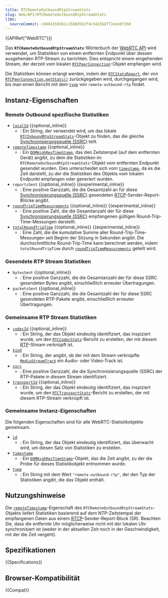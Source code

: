```yaml
---
title: RTCRemoteOutboundRtpStreamStats
slug: Web/API/RTCRemoteOutboundRtpStreamStats
l10n:
  sourceCommit: cd494150381c2588d5b2f4c3425bd772eee8f29d
---
```


{{APIRef("WebRTC")}}

Das **`RTCRemoteOutboundRtpStreamStats`**-Wörterbuch der [WebRTC API](/de/docs/Web/API/WebRTC_API) wird verwendet, um Statistiken von einem entfernten Endpunkt über dessen ausgehenden RTP-Stream zu berichten.
Dies entspricht einem eingehenden Stream, der derzeit vom lokalen [`RTCPeerConnection`](/de/docs/Web/API/RTCPeerConnection)-Objekt empfangen wird.

Die Statistiken können erlangt werden, indem der [`RTCStatsReport`](/de/docs/Web/API/RTCStatsReport), der von [`RTCPeerConnection.getStats()`](/de/docs/Web/API/RTCPeerConnection/getStats) zurückgegeben wird, durchgegangen wird, bis man einen Bericht mit dem [`type`](#type) von `remote-outbound-rtp` findet.

## Instanz-Eigenschaften

### Remote Outbound spezifische Statistiken

- [`localId`](/de/docs/Web/API/RTCRemoteOutboundRtpStreamStats/localId) {{optional_inline}}
  - : Ein String, der verwendet wird, um das lokale [`RTCInboundRtpStreamStats`](/de/docs/Web/API/RTCInboundRtpStreamStats)-Objekt zu finden, das die gleiche [Synchronisierungsquelle (SSRC)](/de/docs/Web/API/RTCRemoteOutboundRtpStreamStats/ssrc) teilt.
- [`remoteTimestamp`](/de/docs/Web/API/RTCRemoteOutboundRtpStreamStats/remoteTimestamp) {{optional_inline}}
  - : Ein [`DOMHighResTimeStamp`](/de/docs/Web/API/DOMHighResTimeStamp), das den Zeitstempel (auf dem entfernten Gerät) angibt, zu dem die Statistiken im `RTCRemoteOutboundRtpStreamStats`-Objekt vom entfernten Endpunkt gesendet wurden. Dies unterscheidet sich vom [`timestamp`](/de/docs/Web/API/RTCRemoteOutboundRtpStreamStats/timestamp), da es die Zeit darstellt, zu der die Statistiken des Objekts vom lokalen Endpunkt empfangen oder generiert wurden.
- `reportsSent` {{optional_inline}} {{experimental_inline}}
  - : Eine positive Ganzzahl, die die Gesamtzahl an für diese [Synchronisierungsquelle (SSRC)](#ssrc) gesendeten [RTCP](/de/docs/Glossary/RTCP)-Sender-Report-Blöcke angibt.
- [`roundTripTimeMeasurements`](/de/docs/Web/API/RTCRemoteOutboundRtpStreamStats/roundTripTimeMeasurements) {{optional_inline}} {{experimental_inline}}
  - : Eine positive Zahl, die die Gesamtanzahl der für diese [Synchronisierungsquelle (SSRC)](#ssrc) empfangenen gültigen Round-Trip-Time-Messungen darstellt.
- [`totalRoundTripTime`](/de/docs/Web/API/RTCRemoteOutboundRtpStreamStats/totalRoundTripTime) {{optional_inline}} {{experimental_inline}}
  - : Eine Zahl, die die kumulative Summe aller Round-Trip-Time-Messungen seit Beginn der Sitzung in Sekunden angibt.
    Die durchschnittliche Round-Trip-Time kann berechnet werden, indem `totalRoundTripTime` durch [`roundTripTimeMeasurements`](#roundtriptimemeasurements) geteilt wird.

### Gesendete RTP Stream Statistiken

<!-- RTCSentRtpStreamStats -->

- `bytesSent` {{optional_inline}}
  - : Eine positive Ganzzahl, die die Gesamtanzahl der für diese SSRC gesendeten Bytes angibt, einschließlich erneuter Übertragungen. <!-- [RFC3550] section 6.4.1 -->
- `packetsSent` {{optional_inline}}
  - : Eine positive Ganzzahl, die die Gesamtzahl der für diese SSRC gesendeten RTP-Pakete angibt, einschließlich erneuter Übertragungen. <!-- [RFC3550] section 6.4.1 -->

### Gemeinsame RTP Stream Statistiken

<!-- RTCRtpStreamStats -->

- [`codecId`](/de/docs/Web/API/RTCRemoteOutboundRtpStreamStats/codecId) {{optional_inline}}
  - : Ein String, der das Objekt eindeutig identifiziert, das inspiziert wurde, um den [`RTCCodecStats`](/de/docs/Web/API/RTCCodecStats)-Bericht zu erstellen, der mit diesem [RTP](/de/docs/Glossary/RTP)-Stream verknüpft ist.
- [`kind`](/de/docs/Web/API/RTCRemoteOutboundRtpStreamStats/kind)
  - : Ein String, der angibt, ob der mit dem Stream verknüpfte [`MediaStreamTrack`](/de/docs/Web/API/MediaStreamTrack) ein Audio- oder Video-Track ist.
- [`ssrc`](/de/docs/Web/API/RTCRemoteOutboundRtpStreamStats/ssrc)
  - : Eine positive Ganzzahl, die die Synchronisierungsquelle (SSRC) der RTP-Pakete in diesem Stream identifiziert.
- [`transportId`](/de/docs/Web/API/RTCRemoteOutboundRtpStreamStats/transportId) {{optional_inline}}
  - : Ein String, der das Objekt eindeutig identifiziert, das inspiziert wurde, um den [`RTCTransportStats`](/de/docs/Web/API/RTCTransportStats)-Bericht zu erstellen, der mit diesem RTP-Stream verknüpft ist.

### Gemeinsame Instanz-Eigenschaften

Die folgenden Eigenschaften sind für alle WebRTC-Statistikobjekte gemeinsam.

<!-- RTCStats -->

- [`id`](/de/docs/Web/API/RTCRemoteOutboundRtpStreamStats/id)
  - : Ein String, der das Objekt eindeutig identifiziert, das überwacht wird, um diesen Satz von Statistiken zu erstellen.
- [`timestamp`](/de/docs/Web/API/RTCRemoteOutboundRtpStreamStats/timestamp)
  - : Ein [`DOMHighResTimeStamp`](/de/docs/Web/API/DOMHighResTimeStamp)-Objekt, das die Zeit angibt, zu der die Probe für dieses Statistikobjekt entnommen wurde.
- [`type`](/de/docs/Web/API/RTCRemoteOutboundRtpStreamStats/type)
  - : Ein String mit dem Wert `"remote-outbound-rtp"`, der den Typ der Statistiken angibt, die das Objekt enthält.

## Nutzungshinweise

Die [`remoteTimestamp`](/de/docs/Web/API/RTCRemoteOutboundRtpStreamStats/remoteTimestamp)-Eigenschaft des `RTCRemoteOutboundRtpStreamStats`-Objekts liefert Statistiken basierend auf dem NTP-Zeitstempel der empfangenen Daten aus einem [RTCP](/de/docs/Glossary/RTCP)-Sender-Report-Block (SR).
Beachten Sie, dass die entfernte Uhr möglicherweise nicht mit der lokalen Uhr synchronisiert ist (weder in der aktuellen Zeit noch in der Geschwindigkeit, mit der die Zeit vergeht).

## Spezifikationen

{{Specifications}}

## Browser-Kompatibilität

{{Compat}}

